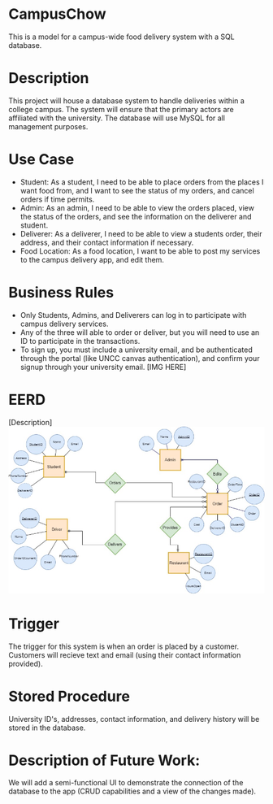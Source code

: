 # CampusChow
This is a model for a campus-wide food delivery system with a SQL database.
# Description
This project will house a database system to handle deliveries within a college campus. The system will ensure that the primary actors are affiliated with the university. The database will use MySQL for all management purposes.
# Use Case
* Student: As a student, I need to be able to place orders from the places I want food from, and I want to see the status of my orders, and cancel orders if time permits. 
* Admin: As an admin, I need to be able to view the orders placed, view the status of the orders, and see the information on the deliverer and student.
* Deliverer: As a deliverer, I need to be able to view a students order, their address, and their contact information if necessary.
* Food Location: As a food location, I want to be able to post my services to the campus delivery app, and edit them. 
# Business Rules
* Only Students, Admins, and Deliverers can log in to participate with campus delivery services.
* Any of the three will able to order or deliver, but you will need to use an ID to participate in the transactions.
* To sign up, you must include a university email, and be authenticated through the portal (like UNCC canvas authentication), and confirm your signup through your university email.
[IMG HERE]
# EERD
[Description]
![EERD](CampusChowEERD.jpg)
# Trigger
The trigger for this system is when an order is placed by a customer. Customers will recieve text and email (using their contact information provided). 
# Stored Procedure
University ID's, addresses, contact information, and delivery history will be stored in the database. 
# Description of Future Work:
We will add a semi-functional UI to demonstrate the connection of the database to the app (CRUD capabilities and a view of the changes made).
